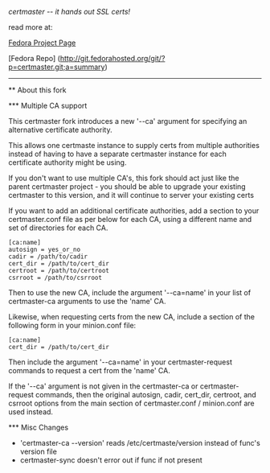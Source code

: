 _certmaster -- it hands out SSL certs!_

read more at:

[Fedora Project Page](https://fedorahosted.org/certmaster/)

[Fedora Repo] (http://git.fedorahosted.org/git/?p=certmaster.git;a=summary)

---

** About this fork

*** Multiple CA support

This certmaster fork introduces a new '--ca' argument for specifying an alternative certificate authority.

This allows one certmaste instance to supply certs from multiple authorities instead of having to have a 
separate certmaster instance for each certificate authority might be using.

If you don't want to use multiple CA's, this fork should act just like the parent certmaster project - you
should be able to upgrade your existing certmaster to this version, and it will continue to server your existing certs

If you want to add an additional certificate authorities, add a section to your certmaster.conf file as per below 
for each CA, using a different name and set of directories for each CA.

```
[ca:name]
autosign = yes_or_no
cadir = /path/to/cadir
cert_dir = /path/to/cert_dir
certroot = /path/to/certroot
csrroot = /path/to/csrroot
```

Then to use the new CA, include the argument '--ca=name' in your list of certmaster-ca arguments to use the 'name' CA.

Likewise, when requesting certs from the new CA, include a section of the following form in your minion.conf file:
```
[ca:name]
cert_dir = /path/to/cert_dir
```

Then include the argument '--ca=name' in your certmaster-request commands to request a cert from the 'name' CA.

If the '--ca' argument is not given in the certmaster-ca or certmaster-request commands, then the original 
autosign, cadir, cert_dir, certroot, and csrroot options from the main section of certmaster.conf / minion.conf are used instead.

*** Misc Changes

+ 'certmaster-ca --version' reads /etc/certmaste/version instead of func's version file
+ certmaster-sync doesn't error out if func if not present

